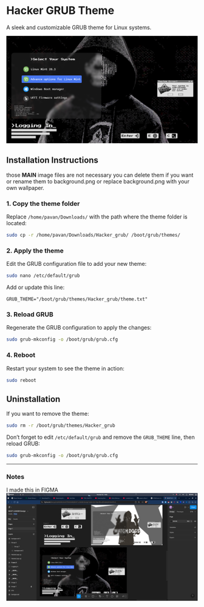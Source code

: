 # Hacker GRUB Theme  

A sleek and customizable GRUB theme for Linux systems.  

![Preview](preview/preview.png)  

## Installation Instructions  
those __MAIN__ image files are not necessary you can delete them if you want or rename them to background.png or replace background.png with your own wallpaper. 
### 1. Copy the theme folder  
Replace `/home/pavan/Downloads/` with the path where the theme folder is located:  
```bash  
sudo cp -r /home/pavan/Downloads/Hacker_grub/ /boot/grub/themes/  
```  

### 2. Apply the theme  
Edit the GRUB configuration file to add your new theme:  
```bash  
sudo nano /etc/default/grub  
```  
Add or update this line:  
```text  
GRUB_THEME="/boot/grub/themes/Hacker_grub/theme.txt"  
```  

### 3. Reload GRUB  
Regenerate the GRUB configuration to apply the changes:  
```bash  
sudo grub-mkconfig -o /boot/grub/grub.cfg  
```  

### 4. Reboot  
Restart your system to see the theme in action:  
```bash  
sudo reboot  
```  

## Uninstallation  

If you want to remove the theme:  
```bash  
sudo rm -r /boot/grub/themes/Hacker_grub  
```  

Don’t forget to edit `/etc/default/grub` and remove the `GRUB_THEME` line, then reload GRUB:  
```bash  
sudo grub-mkconfig -o /boot/grub/grub.cfg  
```  

---

### Notes  

I made this in FIGMA
![Preview](preview/figma.png)  
